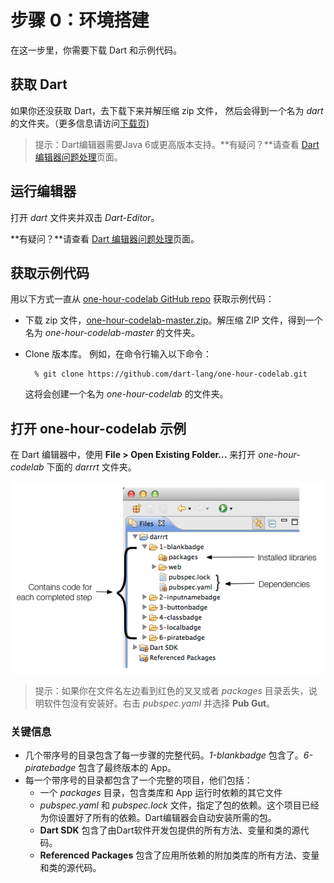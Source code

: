 # 步骤 0：环境搭建

在这一步里，你需要下载 Dart 和示例代码。

## 获取 Dart

如果你还没获取 Dart，去下载下来并解压缩 zip 文件， 然后会得到一个名为 *dart* 的文件夹。（更多信息请访问[下载页](https://www.dartlang.org/downloads/))

> 提示：Dart编辑器需要Java 6或更高版本支持。**有疑问？**请查看 [Dart 编辑器问题处理](https://www.dartlang.org/tools/editor/troubleshoot.html)页面。

## 运行编辑器

打开 *dart* 文件夹并双击 *Dart-Editor*。

**有疑问？**请查看 [Dart 编辑器问题处理](https://www.dartlang.org/tools/editor/troubleshoot.html)页面。

## 获取示例代码

用以下方式一直从 [one-hour-codelab GitHub repo](https://github.com/dart-lang/one-hour-codelab) 获取示例代码：

* 下载 zip 文件，[one-hour-codelab-master.zip](https://github.com/dart-lang/one-hour-codelab/archive/master.zip)。解压缩 ZIP 文件，得到一个名为 *one-hour-codelab-master* 的文件夹。

* Clone 版本库。 例如，在命令行输入以下命令：

		% git clone https://github.com/dart-lang/one-hour-codelab.git
	这将会创建一个名为 *one-hour-codelab* 的文件夹。

## 打开 one-hour-codelab 示例

在 Dart 编辑器中，使用 **File > Open Existing Folder...** 来打开 *one-hour-codelab* 下面的 *darrrt* 文件夹。

![step1](images/learn-dart-in-minutes-set-up-pic1.png)

> 提示：如果你在文件名左边看到红色的叉叉或者 *packages* 目录丢失，说明软件包没有安装好。右击 *pubspec.yaml* 并选择 **Pub Gut**。

### 关键信息

* 几个带序号的目录包含了每一步骤的完整代码。*1-blankbadge* 包含了。*6-piratebadge* 包含了最终版本的 App。
* 每一个带序号的目录都包含了一个完整的项目，他们包括：
	* 一个 *packages* 目录，包含类库和 App 运行时依赖的其它文件
	* *pubspec.yaml* 和 *pubspec.lock* 文件，指定了包的依赖。这个项目已经为你设置好了所有的依赖。Dart编辑器会自动安装所需的包。
	* **Dart SDK** 包含了由Dart软件开发包提供的所有方法、变量和类的源代码。
	* **Referenced Packages** 包含了应用所依赖的附加类库的所有方法、变量和类的源代码。
		